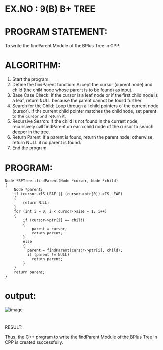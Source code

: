 
# EX.NO : 9(B)  B+ TREE 
 
# PROGRAM STATEMENT: 
 
To write the findParent Module of the BPlus Tree in CPP. 
 
# ALGORITHM:   
 
1. Start the program. 
2. Define the findParent function: Accept the cursor (current node) and child (the child node whose parent is to be found) as input. 
3. Base Case Check: If the cursor is a leaf node or if the first child node is a leaf, return NULL because the parent cannot be found further. 
4. Search for the Child: Loop through all child pointers of the current node (cursor). If the current child pointer matches the child node, set parent to the cursor and return it. 
5. Recursive Search: If the child is not found in the current node, recursively call findParent on each child node of the cursor to search deeper in the tree. 
6. Return Parent: If a parent is found, return the parent node; otherwise, return NULL if no parent is found. 
7. End the program. 
 
# PROGRAM:
```
Node *BPTree::findParent(Node *cursor, Node *child) 
{
    Node *parent;
    if (cursor->IS_LEAF || (cursor->ptr[0])->IS_LEAF) 
    {
        return NULL;
    }
    for (int i = 0; i < cursor->size + 1; i++)
    {
        if (cursor->ptr[i] == child)
        {
            parent = cursor;
            return parent;
        }
        else
        {
          parent = findParent(cursor->ptr[i], child);
          if (parent != NULL)
            return parent;
        }
    }
    return parent;
}
```

# output:

![image](https://github.com/user-attachments/assets/f167d4d0-0990-445a-80eb-1ef53c5d138b)

# 
RESULT: 
 
Thus, the C++ program to write the findParent Module of the BPlus Tree in CPP is created successfully. 
